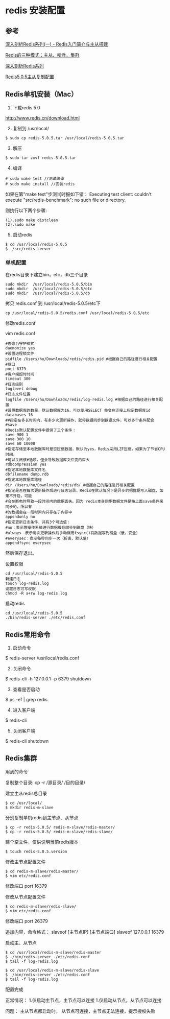 # redis 安装配置

## 参考

[深入剖析Redis系列(一) - Redis入门简介与主从搭建](https://juejin.im/post/5b76e732f265da4376203849)

[Redis的三种模式：主从、哨兵、集群](http://www.pianshen.com/article/1023276171/)

[深入剖析Redis系列](https://juejin.im/post/5b76e732f265da4376203849)

[Redis5.0.5主从复制配置](https://blog.csdn.net/zhou16333/article/details/99258776)



## Redis单机安装（Mac）

1. 下载redis 5.0

http://www.redis.cn/download.html

2. 复制到 /usr/local/ 

```shell
$ sudo cp redis-5.0.5.tar /usr/local/redis-5.0.5.tar
```
3. 解压

```shell
$ sudo tar zxvf redis-5.0.5.tar 
```
4. 编译

```sehll
# sudo make test //测试编译 
# sudo make install //安装redis
```
如果在第"make test"步测试时报如下错：
Executing test client: couldn't execute "src/redis-benchmark": no such file or directory.

则执行以下两个步骤:

    (1).sudo make distclean
    (2).sudo make

5. 启动redis
```shell
$ cd /usr/local/redis-5.0.5
$ ./src/redis-server
```

### 单机配置

在redis目录下建立bin，etc，db三个目录

```shell
sudo mkdir  /usr/local/redis-5.0.5/bin
sudo mkdir  /usr/local/redis-5.0.5/etc
sudo mkdir  /usr/local/redis-5.0.5/db
```

拷贝 redis.conf 到 /usr/local/redis-5.0.5/etc下

```shell
cp /usr/local/redis-5.0.5/redis.conf /usr/local/redis-5.0.5/etc
```

修改redis.conf

vim redis.conf
```shell
#修改为守护模式
daemonize yes
#设置进程锁文件
pidfile /Users/hu/Downloads/redis/redis.pid #根据自己的路径进行相关配置
#端口
port 6379
#客户端超时时间
timeout 300
#日志级别
loglevel debug
#日志文件位置
logfile /Users/hu/Downloads/redis/log-redis.log #根据自己的路径进行相关配置
#设置数据库的数量，默认数据库为16，可以使用SELECT 命令在连接上指定数据库id
databases 16
##指定在多长时间内，有多少次更新操作，就将数据同步到数据文件，可以多个条件配合
#save
#Redis默认配置文件中提供了三个条件：
save 900 1
save 300 10
save 60 10000
#指定存储至本地数据库时是否压缩数据，默认为yes，Redis采用LZF压缩，如果为了节省CPU时间，
#可以关闭该#选项，但会导致数据库文件变的巨大
rdbcompression yes
#指定本地数据库文件名
dbfilename dump.rdb
#指定本地数据库路径
dir /Users/hu/Downloads/redis/db/ #根据自己的路径进行相关配置
#指定是否在每次更新操作后进行日志记录，Redis在默认情况下是异步的把数据写入磁盘，如果不开启，可能
#会在断电时导致一段时间内的数据丢失。因为 redis本身同步数据文件是按上面save条件来同步的，所以有
#的数据会在一段时间内只存在于内存中
appendonly no
#指定更新日志条件，共有3个可选值：
#no：表示等操作系统进行数据缓存同步到磁盘（快）
#always：表示每次更新操作后手动调用fsync()将数据写到磁盘（慢，安全）
#everysec：表示每秒同步一次（折衷，默认值）
appendfsync everysec
```

然后保存退出。

设置权限

```shell
cd /usr/local/redis-5.0.5
新建日志
touch log-redis.log
设置日志可写权限
chmod -R a+rw log-redis.log
```

启动redis
```shell
cd /usr/local/redis-5.0.5
./bin/redis-server ./etc/redis.conf
```

## Redis常用命令

1. 启动命令

$ redis-server /usr/local/redis.conf

2.  关闭命令

$ redis-cli -h 127.0.0.1 -p 6379 shutdown

3. 查看是否启动

$ ps -ef | grep redis

4. 进入客户端

$ redis-cli

5. 关闭客户端

$ redis-cli shutdown

## Redis集群


用到的命令

复制整个目录: cp -r /源目录/ /目的目录/

建立主从redis总目录

```shell
$ cd /usr/local/
$ mkdir redis-m-slave
```
分别复制单机redis到主节点、从节点

```shell
$ cp -r redis-5.0.5/ redis-m-slave/redis-master/
$ cp -r redis-5.0.5/ redis-m-slave/redis-slave/
```

建个空文件，仅供说明当前redis版本

```shell
$ touch redis-5.0.5.version
```

修改主节点配置文件

```shell
$ cd redis-m-slave/redis-master/
$ vim etc/redis.conf
```

修改端口
port 16379


修改从节点配置文件

```shell
$ cd redis-m-slave/redis-slave/
$ vim etc/redis.conf
```
修改端口
port 26379

追加内容，命令格式： slaveof [主节点IP] [主节点端口]
slaveof 127.0.0.1 16379

启动主、从节点
```shell
$ cd /usr/local/redis-m-slave/redis-master
$ ./bin/redis-server ./etc/redis.conf
$ tail -f log-redis.log
```

```shell
$ cd /usr/local/redis-m-slave/redis-slave
$ ./bin/redis-server ./etc/redis.conf
$ tail -f log-redis.log
```

配置完成

正常情况：
1.仅启动主节点，主节点可以连接
1.仅启动从节点，从节点可以连接

问题：
主从节点都启动时， 从节点可连接，主节点无法连接，提示授权失败













